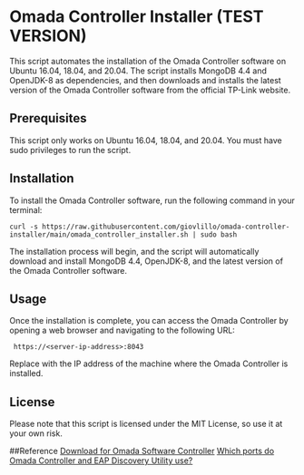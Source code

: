# Omada Controller Installer (TEST VERSION)
This script automates the installation of the Omada Controller software on Ubuntu 16.04, 18.04, and 20.04. The script installs MongoDB 4.4 and OpenJDK-8 as dependencies, and then downloads and installs the latest version of the Omada Controller software from the official TP-Link website.

## Prerequisites
This script only works on Ubuntu 16.04, 18.04, and 20.04. You must have sudo privileges to run the script.

## Installation
To install the Omada Controller software, run the following command in your terminal:


``` curl -s https://raw.githubusercontent.com/giovlillo/omada-controller-installer/main/omada_controller_installer.sh | sudo bash ```

The installation process will begin, and the script will automatically download and install MongoDB 4.4, OpenJDK-8, and the latest version of the Omada Controller software.

## Usage
Once the installation is complete, you can access the Omada Controller by opening a web browser and navigating to the following URL:

``` https://<server-ip-address>:8043```

Replace <server-ip-address> with the IP address of the machine where the Omada Controller is installed.

## License
Please note that this script is licensed under the MIT License, so use it at your own risk.

##Reference
[Download for Omada Software Controller](https://www.tp-link.com/en/support/download/omada-software-controller/)
[Which ports do Omada Controller and EAP Discovery Utility use?](https://www.tp-link.com/us/support/faq/3265/)
